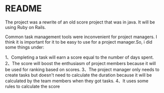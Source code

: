 # README

The project was a rewrite of an old score project that was in java. It will be using Ruby on Rails.

Common task management tools were inconvenient for project managers. I think it is important for it to be easy to use for a project manager.So, i did some things under:

1、Completing a task will earn a score equal to the number of days spent.
2、The score will boost the enthusiasm of project members because it will be used for ranking based on scores.
3、The project manager only needs to create tasks but doesn't need to calculate the duration because it will be calculated by the team members when they got tasks.
4、It uses some rules to calculate the score